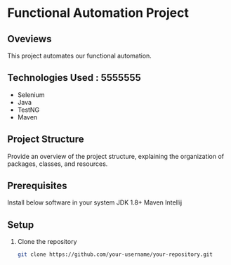 # Functional Automation Project

## Oveviews               

This project automates our functional automation.

## Technologies Used : 5555555

- Selenium
- Java
- TestNG
- Maven

## Project Structure

Provide an overview of the project structure, explaining the organization of packages, classes, and resources.

## Prerequisites 
Install below software in your system
JDK 1.8+
Maven
Intellij

## Setup

1. Clone the repository
   ```bash
   git clone https://github.com/your-username/your-repository.git
